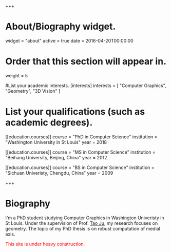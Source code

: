 +++
# About/Biography widget.
widget = "about"
active = true
date = 2016-04-20T00:00:00

# Order that this section will appear in.
weight = 5

#List your academic interests.
[interests]
  interests = [
    "Computer Graphics",
    "Geometry",
    "3D Vision"
  ]

# List your qualifications (such as academic degrees).
[[education.courses]]
  course = "PhD in Computer Science"
  institution = "Washington University in St Louis"
  year = 2018

[[education.courses]]
  course = "MS in Computer Science"
  institution = "Beihang University, Beijing, China"
  year = 2012

[[education.courses]]
  course = "BS in Computer Science"
  institution = "Sichuan Univeristy, Chengdu, China"
  year = 2009
 
+++

# Biography

I'm a PhD student studying Computer Graphics in Washington Univeristy in St Louis. Under the supervision of Prof. [Tao Ju](https://www.cse.wustl.edu/~taoju/), my research focuses on geometry. The topic of my PhD thesis is on robust computation of medial axis. 

<span style="color:red"> This site is under heavy construction. </span>